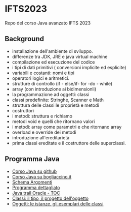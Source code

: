 # IFTS2023
Repo del corso Java avanzato IFTS 2023

## Background

* installazione dell'ambiente di sviluppo.
* differenze tra JDK, JRE e java virtual machine
* compilazione ed esecuzione del codice
* i tipi di dati primitivi ( conversioni implicite ed esplicite)
* variabili e costanti: nomi e tipi
* operatori logici e aritmetici.
* strutture di controllo (if - else/if- for -do - while)
* array (con introduzione ai bidimensionli)
* la programmazione ad oggetti: classi
* classi predefinite: Stringhe, Scanner e Math
* struttura delle classi le proprietà e metodi
* costruttori
* i metodi: struttura e richiamo
* metodi void e quelli che ritornano valori
* i metodi: array come parametri e che ritornano array
* overload e override dei metodi
* introduzione all'ereditarietà
* prima classi ereditate e il costruttore delle superclassi.

## Programma Java

* [Corso Java su github](https://github.com/maboglia/CorsoJava)
* [Corso Java su bogliaccino.it](http://www.mauro.bogliaccino.it/public/java)
* [Schema Argomenti](http://www.bogliaccino.it/teaching/slideshow.php?parameter=https://raw.githubusercontent.com/maboglia/CorsoJava/master/appunti/000_programma_Java.md)
* [Programma dettagliato](http://www.bogliaccino.it/teaching/slideshow.php?parameter=https://raw.githubusercontent.com/maboglia/CorsoJava/master/appunti/000_programma_UF.md)
* [Java trail Oracle - TOC](http://www.bogliaccino.it/teaching/slideshow.php?parameter=https://raw.githubusercontent.com/maboglia/CorsoJava/master/appunti/programma-macro/100_Programma_Oracle.md)
* [Classi: il tipo, il progetto dell'oggetto](http://www.bogliaccino.it/teaching/slideshow.php?parameter=https://raw.githubusercontent.com/maboglia/CorsoJava/master/appunti/010_classi.md)
* [Oggetti: le istanze, gli esemplari delle classi](http://www.bogliaccino.it/teaching/slideshow.php?parameter=https://raw.githubusercontent.com/maboglia/CorsoJava/master/appunti/010_2_classi_istanze.md)
